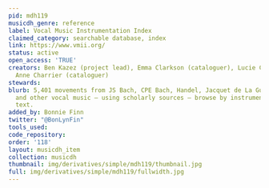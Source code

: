 ```yaml
---
pid: mdh119
musicdh_genre: reference
label: Vocal Music Instrumentation Index
claimed_category: searchable database, index
link: https://www.vmii.org/
status: active
open_access: 'TRUE'
creators: Ben Kazez (project lead), Emma Clarkson (cataloguer), Lucie Chabard (cataloguer),
  Anne Charrier (cataloguer)
stewards: 
blurb: 5,401 movements from JS Bach, CPE Bach, Handel, Jacquet de La Guerre, Clérambault
  and other vocal music – using scholarly sources – browse by instrumentation and
  text.
added_by: Bonnie Finn
twitter: "@BonLynFin"
tools_used: 
code_repository: 
order: '118'
layout: musicdh_item
collection: musicdh
thumbnail: img/derivatives/simple/mdh119/thumbnail.jpg
full: img/derivatives/simple/mdh119/fullwidth.jpg
---
```

